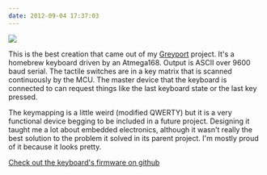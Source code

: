 ```yaml
---
date: 2012-09-04 17:37:03
---
```


[![](http://www.hackniac.com/blog/wp-content/uploads/2012/09/keyboard_top-1024x566.jpg)](http://www.hackniac.com/blog/wp-content/uploads/2012/09/keyboard_top.jpg)

This is the best creation that came out of my [Greyport](http://www.greyportal.com/) project. It's a homebrew keyboard driven by an Atmega168. Output is ASCII over 9600 baud serial. The tactile switches are in a key matrix that is scanned continuously by the MCU. The master device that the keyboard is connected to can request things like the last keyboard state or the last key pressed.

<!--more-->

The keymapping is a little weird (modified QWERTY) but it is a very functional device begging to be included in a future project. Designing it taught me a lot about embedded electronics, although it wasn't really the best solution to the problem it solved in its parent project. I'm mostly proud of it because it looks pretty.

[Check out the keyboard's firmware on github](https://github.com/jmptable/greyport/tree/master/Code/Firmware/Keyboard/firmware_v3)
